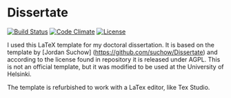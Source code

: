 # Dissertate
[![Build Status](https://travis-ci.org/suchow/Dissertate.svg?branch=master)](https://travis-ci.org/suchow/Dissertate)
[![Code Climate](https://codeclimate.com/github/suchow/Dissertate/badges/gpa.svg)](https://codeclimate.com/github/suchow/Dissertate)
[![License](https://img.shields.io/badge/license-AGPL-FBB829.svg)](https://www.gnu.org/licenses/agpl-3.0.html)

I used this LaTeX template for my doctoral dissertation. It is based on the template by [Jordan Suchow] (https://github.com/suchow/Dissertate) and according to the license found in repository it is released under AGPL.
This is not an official template, but it was modified to be used at the University of Helsinki.

The template is refurbished to work with a LaTex editor, like Tex Studio.

